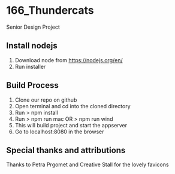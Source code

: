 # 166_Thundercats
Senior Design Project

## Install nodejs
1. Download node from https://nodejs.org/en/
2. Run installer

## Build Process
1. Clone our repo on github
2. Open terminal and cd into the cloned directory
3. Run > npm install
4. Run > npm run mac OR > npm run wind
5. This will build project and start the appserver
6. Go to localhost:8080 in the browser

## Special thanks and attributions
Thanks to Petra Prgomet and Creative Stall for the lovely favicons
